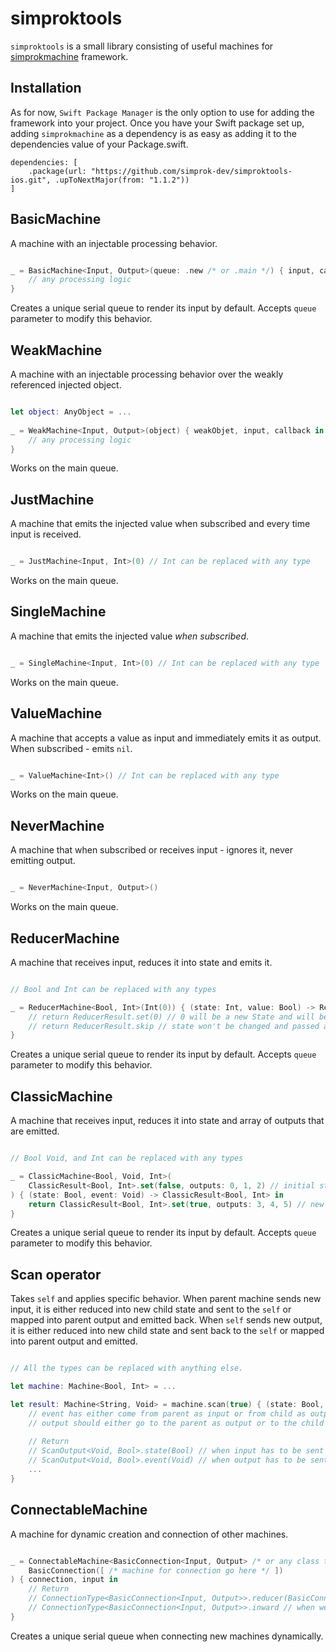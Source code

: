 # simproktools

```simproktools``` is a small library consisting of useful machines for [simprokmachine](https://github.com/simprok-dev/simprokmachine-ios) framework. 

## Installation

As for now, ```Swift Package Manager``` is the only option to use for adding the framework into your project. 
Once you have your Swift package set up, adding ```simprokmachine``` as a dependency is as easy as adding it to the dependencies value of your Package.swift.

```
dependencies: [
    .package(url: "https://github.com/simprok-dev/simproktools-ios.git", .upToNextMajor(from: "1.1.2"))
]
```

## BasicMachine

A machine with an injectable processing behavior. 

```Swift

_ = BasicMachine<Input, Output>(queue: .new /* or .main */) { input, callback in
    // any processing logic
}
```

Creates a unique serial queue to render its input by default. Accepts ```queue``` parameter to modify this behavior.

## WeakMachine

A machine with an injectable processing behavior over the weakly referenced injected object. 

```Swift

let object: AnyObject = ...
    
_ = WeakMachine<Input, Output>(object) { weakObjet, input, callback in
    // any processing logic
}
```

Works on the main queue.

## JustMachine

A machine that emits the injected value when subscribed and every time input is received.

```Swift

_ = JustMachine<Input, Int>(0) // Int can be replaced with any type
```

Works on the main queue.


## SingleMachine

A machine that emits the injected value *when subscribed*.

```Swift

_ = SingleMachine<Input, Int>(0) // Int can be replaced with any type
```

Works on the main queue.


## ValueMachine

A machine that accepts a value as input and immediately emits it as output. When subscribed - emits `nil`.

```Swift

_ = ValueMachine<Int>() // Int can be replaced with any type
```

Works on the main queue.


## NeverMachine

A machine that when subscribed or receives input - ignores it, never emitting output.

```Swift

_ = NeverMachine<Input, Output>() 
```

Works on the main queue.


## ReducerMachine

A machine that receives input, reduces it into state and emits it.

```Swift

// Bool and Int can be replaced with any types

_ = ReducerMachine<Bool, Int>(Int(0)) { (state: Int, value: Bool) -> ReducerResult<Int> in
    // return ReducerResult.set(0) // 0 will be a new State and will be passed as output 
    // return ReducerResult.skip // state won't be changed and passed as output
}

```

Creates a unique serial queue to render its input by default. Accepts ```queue``` parameter to modify this behavior.


## ClassicMachine

A machine that receives input, reduces it into state and array of outputs that are emitted.

```Swift

// Bool Void, and Int can be replaced with any types

_ = ClassicMachine<Bool, Void, Int>(
    ClassicResult<Bool, Int>.set(false, outputs: 0, 1, 2) // initial state and initial outputs that are emitted when machine is subscribed to
) { (state: Bool, event: Void) -> ClassicResult<Bool, Int> in
    return ClassicResult<Bool, Int>.set(true, outputs: 3, 4, 5) // new state `true` and outputs `3, 4, 5` 
}

```

Creates a unique serial queue to render its input by default. Accepts ```queue``` parameter to modify this behavior.

## Scan operator

Takes `self` and applies specific behavior.
When parent machine sends new input, it is either reduced into new child state and sent to the `self` or mapped into parent output and emitted back.
When `self` sends new output, it is either reduced into new child state and sent back to the `self` or mapped into parent output and emitted.

```Swift

// All the types can be replaced with anything else.

let machine: Machine<Bool, Int> = ...

let result: Machine<String, Void> = machine.scan(true) { (state: Bool, event: ScanInput<String, Int>) -> ScanOutput<Void, Bool> in 
    // event has either come from parent as input or from child as output.
    // output should either go to the parent as output or to the child as new input and state.
    
    // Return
    // ScanOutput<Void, Bool>.state(Bool) // when input has to be sent to the child machine AND state has to be changed.
    // ScanOutput<Void, Bool>.event(Void) // when output has to be sent to the parent machine.=
    ...
}
```

## ConnectableMachine

A machine for dynamic creation and connection of other machines.


```Swift

_ = ConnectableMachine<BasicConnection<Input, Output> /* or any class that conforms to Connection*/>(
    BasicConnection([ /* machine for connection go here */ ])
) { connection, input in 
    // Return
    // ConnectionType<BasicConnection<Input, Output>>.reducer(BasicConnection<Input, Output>([ /* machine for connection go here */ ])) // when we want to connect new array of machine
    // ConnectionType<BasicConnection<Input, Output>>.inward // when we want to pass input to the connected machine
}
```

Creates a unique serial queue when connecting new machines dynamically. 
